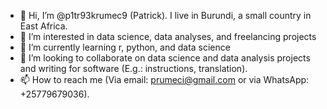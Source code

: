 - 👋 Hi, I’m @p1tr93krumec9 (Patrick). I live in Burundi, a small country in East Africa.
- 👀 I’m interested in data science, data analyses, and freelancing projects
- 🌱 I’m currently learning r, python, and data science
- 💞️ I’m looking to collaborate on data science and data analysis projects and writing for software (E.g.: instructions, translation).
- 📫 How to reach me (Via email: prumeci@gmail.com or via WhatsApp: +25779679036).

<!---
p1tr93krumec9/p1tr93krumec9 is a ✨ special ✨ repository because its `README.md` (this file) appears on your GitHub profile.
You can click the Preview link to take a look at your changes.
--->
